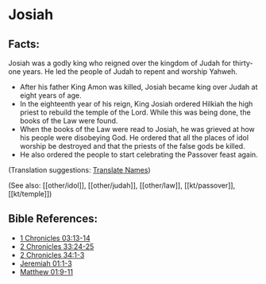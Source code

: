# Josiah #

## Facts: ##

Josiah was a godly king who reigned over the kingdom of Judah for thirty-one years. He led the people of Judah to repent and worship Yahweh.

* After his father King Amon was killed, Josiah became king over Judah at eight years of age.
* In the eighteenth year of his reign, King Josiah ordered Hilkiah the high priest to rebuild the temple of the Lord. While this was being done, the books of the Law were found.
* When the books of the Law were read to Josiah, he was grieved at how his people were disobeying God. He ordered that all the places of idol worship be destroyed and that the priests of the false gods be killed.
* He also ordered the people to start celebrating the Passover feast again.

(Translation suggestions: [Translate Names](en/ta-vol1/translate/man/translate-names))

(See also: [[other/idol]], [[other/judah]], [[other/law]], [[kt/passover]], [[kt/temple]])

## Bible References: ##

* [1 Chronicles 03:13-14](en/tn/1ch/help/03/13)
* [2 Chronicles 33:24-25](en/tn/2ch/help/33/24)
* [2 Chronicles 34:1-3](en/tn/2ch/help/34/01)
* [Jeremiah 01:1-3](en/tn/jer/help/01/01)
* [Matthew 01:9-11](en/tn/mat/help/01/09)